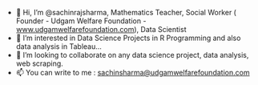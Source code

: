 - 👋 Hi, I’m @sachinrajsharma, Mathematics Teacher, Social Worker ( Founder - Udgam Welfare Foundation - www.udgamwelfarefoundation.com), Data Scientist 
- 👀 I’m interested in Data Science Projects in R Programming and also data analysis in Tableau...
- 🌱 I’m looking to collaborate on any data science project, data analysis, web scraping. 
- 📫 You can write to me : sachinsharma@udgamwelfarefoundation.com

<!---
sachinrajsharma/sachinrajsharma is a ✨ special ✨ repository because its `README.md` (this file) appears on your GitHub profile.
You can click the Preview link to take a look at your changes.
--->
